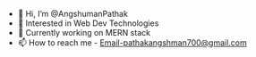 - 👋 Hi, I’m @AngshumanPathak
- 👀 Interested in Web Dev Technologies 
- 🌱 Currently working on MERN stack
- 📫 How to reach me - Email-pathakangshman700@gmail.com 

<!---
AngshumanPathak/AngshumanPathak is a ✨ special ✨ repository because its `README.md` (this file) appears on your GitHub profile.
You can click the Preview link to take a look at your changes.
--->
